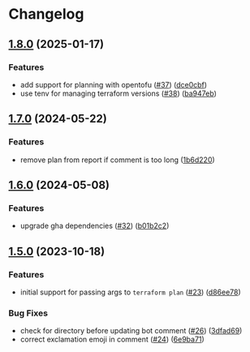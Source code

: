 # Changelog

## [1.8.0](https://github.com/HENNGE/terraform-check/compare/v1.7.0...v1.8.0) (2025-01-17)


### Features

* add support for planning with opentofu ([#37](https://github.com/HENNGE/terraform-check/issues/37)) ([dce0cbf](https://github.com/HENNGE/terraform-check/commit/dce0cbf3ceea02ce04b1494732f7b2cbba49032d))
* use tenv for managing terraform versions ([#38](https://github.com/HENNGE/terraform-check/issues/38)) ([ba947eb](https://github.com/HENNGE/terraform-check/commit/ba947eb458848afc754deca8f991d9bf624bbe5b))

## [1.7.0](https://github.com/HENNGE/terraform-check/compare/v1.6.0...v1.7.0) (2024-05-22)


### Features

* remove plan from report if comment is too long ([1b6d220](https://github.com/HENNGE/terraform-check/commit/1b6d220bb6bfd8c769e546306d05574061c6a2d0))

## [1.6.0](https://github.com/HENNGE/terraform-check/compare/v1.5.0...v1.6.0) (2024-05-08)


### Features

* upgrade gha dependencies ([#32](https://github.com/HENNGE/terraform-check/issues/32)) ([b01b2c2](https://github.com/HENNGE/terraform-check/commit/b01b2c235440c62f1070d76fbec2e11c98a447a3))

## [1.5.0](https://github.com/HENNGE/terraform-check/compare/v1.4.1...v1.5.0) (2023-10-18)


### Features

* initial support for passing args to `terraform plan` ([#23](https://github.com/HENNGE/terraform-check/issues/23)) ([d86ee78](https://github.com/HENNGE/terraform-check/commit/d86ee78c06cf2097d7ca416d9261fa8c3c157472))


### Bug Fixes

* check for directory before updating bot comment ([#26](https://github.com/HENNGE/terraform-check/issues/26)) ([3dfad69](https://github.com/HENNGE/terraform-check/commit/3dfad694ba7ae12a8c8d8adb84fb44fb7c962c9a))
* correct exclamation emoji in comment ([#24](https://github.com/HENNGE/terraform-check/issues/24)) ([6e9ba71](https://github.com/HENNGE/terraform-check/commit/6e9ba7107462e9f75a71f4ffa632f9f088317092))
